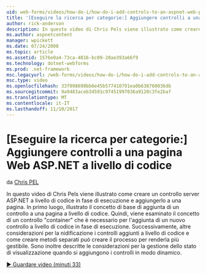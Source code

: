```yaml
---
uid: web-forms/videos/how-do-i/how-do-i-add-controls-to-an-aspnet-web-page-programmatically
title: '[Eseguire la ricerca per categorie:] Aggiungere controlli a una pagina Web ASP.NET a livello di codice | Documenti Microsoft'
author: rick-anderson
description: In questo video di Chris Pels viene illustrato come creare un controllo server ASP.NET a livello di codice in fase di esecuzione e aggiungerlo a una pagina. Innanzitutto, le informazioni o il concetto di base...
ms.author: aspnetcontent
manager: wpickett
ms.date: 07/24/2008
ms.topic: article
ms.assetid: 1576e0a4-73ca-4816-bc09-20ae393a66f9
ms.technology: dotnet-webforms
ms.prod: .net-framework
msc.legacyurl: /web-forms/videos/how-do-i/how-do-i-add-controls-to-an-aspnet-web-page-programmatically
msc.type: video
ms.openlocfilehash: 33f098690bb6e45b577410791ea0b638760036db
ms.sourcegitcommit: 9a9483aceb34591c97451997036a9120c3fe2baf
ms.translationtype: MT
ms.contentlocale: it-IT
ms.lasthandoff: 11/10/2017
---
```

<a name="how-do-i-add-controls-to-an-aspnet-web-page-programmatically"></a>[Eseguire la ricerca per categorie:] Aggiungere controlli a una pagina Web ASP.NET a livello di codice
====================
da [Chris PEL](https://twitter.com/chrispels)

In questo video di Chris Pels viene illustrato come creare un controllo server ASP.NET a livello di codice in fase di esecuzione e aggiungerlo a una pagina. In primo luogo, illustrato il concetto di base di aggiunta di un controllo a una pagina a livello di codice. Quindi, viene esaminato il concetto di un controllo "container" che è necessario per l'aggiunta di un nuovo controllo a livello di codice in fase di esecuzione. Successivamente, altre considerazioni per la nidificazione i controlli aggiunti a livello di codice e come creare metodi separati può creare il processo per renderla più gestibile. Sono inoltre descritte le considerazioni per la gestione dello stato di visualizzazione quando si aggiungono i controlli in modo dinamico.

[&#9654; Guardare video (minuti 33)](https://channel9.msdn.com/Blogs/ASP-NET-Site-Videos/how-do-i-add-controls-to-an-aspnet-web-page-programmatically)
